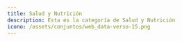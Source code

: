 ```yaml
---
title: Salud y Nutrición
description: Esta es la categoría de Salud y Nutrición
icono: /assets/conjuntos/web_data-verso-15.png
---
```


